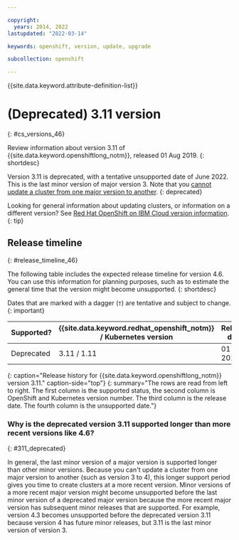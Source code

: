 ```yaml
---

copyright:
  years: 2014, 2022
lastupdated: "2022-03-14"

keywords: openshift, version, update, upgrade

subcollection: openshift

---
```


{{site.data.keyword.attribute-definition-list}}



# (Deprecated) 3.11 version 
{: #cs_versions_46}

Review information about version 3.11 of {{site.data.keyword.openshiftlong_notm}}, released 01 Aug 2019.
{: shortdesc}

Version 3.11 is deprecated, with a tentative unsupported date of June 2022. This is the last minor version of major version 3. Note that you [cannot update a cluster from one major version to another](#311_deprecated). 
{: deprecated}

Looking for general information about updating clusters, or information on a different version? See [Red Hat OpenShift on IBM Cloud version information](/docs/openshift?topic=openshift-openshift_changelog).
{: tip}


## Release timeline 
{: #release_timeline_46}

The following table includes the expected release timeline for version 4.6. You can use this information for planning purposes, such as to estimate the general time that the version might become unsupported. 
{: shortdesc}

Dates that are marked with a dagger (`†`) are tentative and subject to change.
{: important}

| Supported? | {{site.data.keyword.redhat_openshift_notm}} / Kubernetes version | Release date | Unsupported date |
| --- | --- | --- | --- |
| Deprecated | 3.11 / 1.11 | 01 Aug 2019 | 06 Jun 2022 `†` |
{: caption="Release history for {{site.data.keyword.openshiftlong_notm}} version 3.11." caption-side="top"}
{: summary="The rows are read from left to right. The first column is the supported status, the second column is OpenShift and Kubernetes version number. The third column is the release date. The fourth column is the unsupported date."}

### Why is the deprecated version 3.11 supported longer than more recent versions like 4.6?
{: #311_deprecated}

In general, the last minor version of a major version is supported longer than other minor versions. Because you can't update a cluster from one major version to another (such as version 3 to 4), this longer support period gives you time to create clusters at a more recent version. Minor versions of a more recent major version might become unsupported before the last minor version of a deprecated major version because the more recent major version has subsequent minor releases that are supported. For example, version 4.3 becomes unsupported before the deprecated version 3.11 because version 4 has future minor releases, but 3.11 is the last minor version of version 3.


